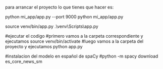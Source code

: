 para arrancar el proyecto lo que tienes que hacer es:

python mi_app/app.py --port 9000
python mi_app/app.py

source venv/bin/app.py
.\venv\Scripts\app.py

#ejecutar el codigo
#primero vamos a la carpeta correspondiente y ejecutamos
source venv/bin/activate
#luego vamos a la carpeta del proyecto y ejecutamos
python app.py


#instalacion del modelo en español de spaCy
#python -m spacy download es_core_news_sm
